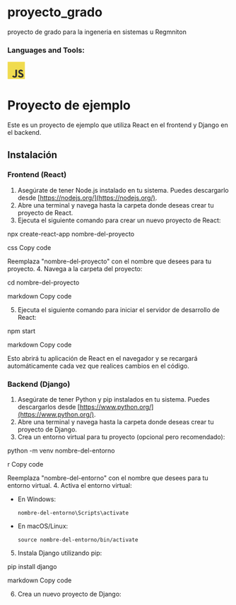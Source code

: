 # proyecto_grado
proyecto de grado para la ingeneria en sistemas u Regmniton

<h3 align="left">Languages and Tools:</h3>
<p align="left"> <a href="https://developer.mozilla.org/en-US/docs/Web/JavaScript" target="_blank" rel="noreferrer"> <img src="https://raw.githubusercontent.com/devicons/devicon/master/icons/javascript/javascript-original.svg" alt="javascript" width="40" height="40"/> </a> </p>

# Proyecto de ejemplo

Este es un proyecto de ejemplo que utiliza React en el frontend y Django en el backend.

## Instalación

### Frontend (React)

1. Asegúrate de tener Node.js instalado en tu sistema. Puedes descargarlo desde [https://nodejs.org/](https://nodejs.org/).
2. Abre una terminal y navega hasta la carpeta donde deseas crear tu proyecto de React.
3. Ejecuta el siguiente comando para crear un nuevo proyecto de React:

npx create-react-app nombre-del-proyecto

css
Copy code

Reemplaza "nombre-del-proyecto" con el nombre que desees para tu proyecto.
4. Navega a la carpeta del proyecto:

cd nombre-del-proyecto

markdown
Copy code

5. Ejecuta el siguiente comando para iniciar el servidor de desarrollo de React:

npm start

markdown
Copy code

Esto abrirá tu aplicación de React en el navegador y se recargará automáticamente cada vez que realices cambios en el código.

### Backend (Django)

1. Asegúrate de tener Python y pip instalados en tu sistema. Puedes descargarlos desde [https://www.python.org/](https://www.python.org/).
2. Abre una terminal y navega hasta la carpeta donde deseas crear tu proyecto de Django.
3. Crea un entorno virtual para tu proyecto (opcional pero recomendado):

python -m venv nombre-del-entorno

r
Copy code

Reemplaza "nombre-del-entorno" con el nombre que desees para tu entorno virtual.
4. Activa el entorno virtual:

- En Windows:

  ```
  nombre-del-entorno\Scripts\activate
  ```

- En macOS/Linux:

  ```
  source nombre-del-entorno/bin/activate
  ```

5. Instala Django utilizando pip:

pip install django

markdown
Copy code

6. Crea un nuevo proyecto de Django:
